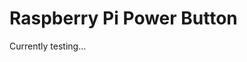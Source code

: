 # Raspberry Pi Power Button

Currently testing...
<!--
## Overview
The


## Table of Contents
- [Hardware](#hardware)


## Hardware
The 


## How It Works
In order to install the installation file, please install curl
sudo apt-get install curl

To Install: Please run the installation file
curl https://raw.githubusercontent.com/josephgalloway321/raspberry_pi_power_button/main/src/install.sh | bash

To Uninstall: Please run the uninstallation file
curl https://raw.githubusercontent.com/josephgalloway321/raspberry_pi_power_button/main/src/uninstall.sh | bash


## Debugging


## Tested OS
- Raspberry Pi OS (32-bit)
- Ubuntu Server 24.04 LTS (64-bit)

## Acknowledgments
The credit for all of the information in this project goes to the people who made the content in the resources section below. They were all excellent resources and guides for this project. I'm very grateful and could not have done it without their help.


## Resources
-->